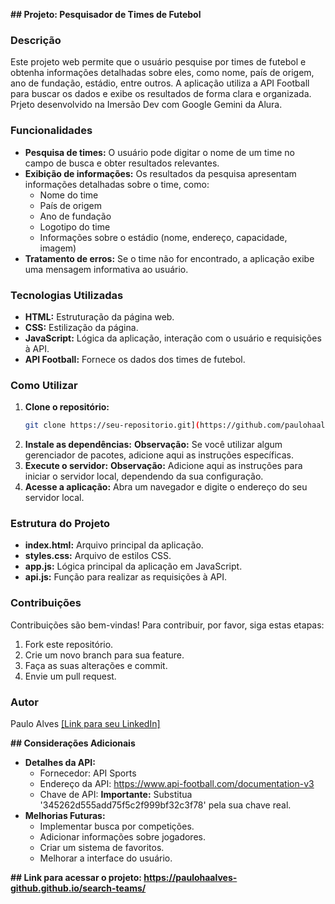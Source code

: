 
**## Projeto: Pesquisador de Times de Futebol**

### Descrição
Este projeto web permite que o usuário pesquise por times de futebol e obtenha informações detalhadas sobre eles, como nome, país de origem, ano de fundação, estádio, entre outros. A aplicação utiliza a API Football para buscar os dados e exibe os resultados de forma clara e organizada.
Prjeto desenvolvido na Imersão Dev com Google Gemini da Alura.

### Funcionalidades
* **Pesquisa de times:** O usuário pode digitar o nome de um time no campo de busca e obter resultados relevantes.
* **Exibição de informações:** Os resultados da pesquisa apresentam informações detalhadas sobre o time, como:
    * Nome do time
    * País de origem
    * Ano de fundação
    * Logotipo do time
    * Informações sobre o estádio (nome, endereço, capacidade, imagem)
* **Tratamento de erros:** Se o time não for encontrado, a aplicação exibe uma mensagem informativa ao usuário.

### Tecnologias Utilizadas
* **HTML:** Estruturação da página web.
* **CSS:** Estilização da página.
* **JavaScript:** Lógica da aplicação, interação com o usuário e requisições à API.
* **API Football:** Fornece os dados dos times de futebol.

### Como Utilizar
1. **Clone o repositório:**
   ```bash
   git clone https://seu-repositorio.git](https://github.com/paulohaalves-github/search-teams
   ```
2. **Instale as dependências:**
   **Observação:** Se você utilizar algum gerenciador de pacotes, adicione aqui as instruções específicas.
3. **Execute o servidor:**
   **Observação:** Adicione aqui as instruções para iniciar o servidor local, dependendo da sua configuração.
4. **Acesse a aplicação:** Abra um navegador e digite o endereço do seu servidor local.

### Estrutura do Projeto
* **index.html:** Arquivo principal da aplicação.
* **styles.css:** Arquivo de estilos CSS.
* **app.js:** Lógica principal da aplicação em JavaScript.
* **api.js:** Função para realizar as requisições à API.

### Contribuições
Contribuições são bem-vindas! Para contribuir, por favor, siga estas etapas:
1. Fork este repositório.
2. Crie um novo branch para sua feature.
3. Faça as suas alterações e commit.
4. Envie um pull request.


### Autor
Paulo Alves
[[Link para seu LinkedIn]](https://www.linkedin.com/in/paulohaalves/)

**## Considerações Adicionais**
* **Detalhes da API:**
    * Fornecedor: API Sports
    * Endereço da API: https://www.api-football.com/documentation-v3
    * Chave de API: **Importante:** Substitua '345262d555add75f5c2f999bf32c3f78' pela sua chave real.
* **Melhorias Futuras:**
    * Implementar busca por competições.
    * Adicionar informações sobre jogadores.
    * Criar um sistema de favoritos.
    * Melhorar a interface do usuário.



**## Link para acessar o projeto: https://paulohaalves-github.github.io/search-teams/**


